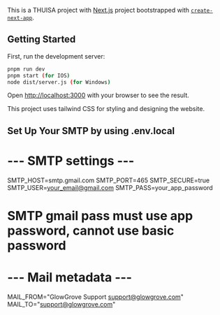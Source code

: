 This is a THUISA project with [Next.js](https://nextjs.org) project bootstrapped with [`create-next-app`](https://nextjs.org/docs/app/api-reference/cli/create-next-app).

## Getting Started

First, run the development server:

```bash
pnpm run dev
pnpm start (for IOS)
node dist/server.js (for Windows)
```

Open [http://localhost:3000](http://localhost:3000) with your browser to see the result.

This project uses tailwind CSS  for styling and designing the website.

## Set Up Your SMTP by using .env.local

# --- SMTP settings ---
SMTP_HOST=smtp.gmail.com
SMTP_PORT=465
SMTP_SECURE=true
SMTP_USER=your_email@gmail.com
SMTP_PASS=your_app_password
# SMTP gmail pass must use app password, cannot use basic password

# --- Mail metadata ---
MAIL_FROM="GlowGrove Support <support@glowgrove.com>"
MAIL_TO="support@glowgrove.com"
